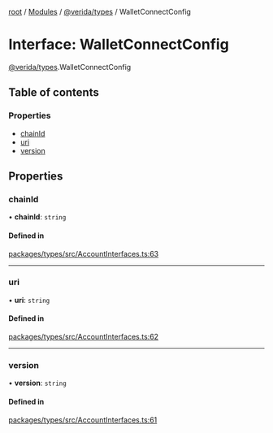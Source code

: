 [root](../README.md) / [Modules](../modules.md) / [@verida/types](../modules/verida_types.md) / WalletConnectConfig

# Interface: WalletConnectConfig

[@verida/types](../modules/verida_types.md).WalletConnectConfig

## Table of contents

### Properties

- [chainId](verida_types.WalletConnectConfig.md#chainid)
- [uri](verida_types.WalletConnectConfig.md#uri)
- [version](verida_types.WalletConnectConfig.md#version)

## Properties

### chainId

• **chainId**: `string`

#### Defined in

[packages/types/src/AccountInterfaces.ts:63](https://github.com/verida/verida-js/blob/032961c/packages/types/src/AccountInterfaces.ts#L63)

___

### uri

• **uri**: `string`

#### Defined in

[packages/types/src/AccountInterfaces.ts:62](https://github.com/verida/verida-js/blob/032961c/packages/types/src/AccountInterfaces.ts#L62)

___

### version

• **version**: `string`

#### Defined in

[packages/types/src/AccountInterfaces.ts:61](https://github.com/verida/verida-js/blob/032961c/packages/types/src/AccountInterfaces.ts#L61)
